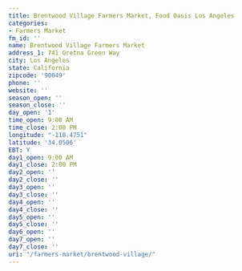```yaml
---
title: Brentwood Village Farmers Market, Food Oasis Los Angeles
categories:
- Farmers Market
fm_id: ''
name: Brentwood Village Farmers Market
address_1: 741 Gretna Green Way
city: Los Angeles
state: California
zipcode: '90049'
phone: ''
website: ''
season_open: ''
season_close: ''
day_open: '1'
time_open: 9:00 AM
time_close: 2:00 PM
longitude: "-118.4751"
latitude: '34.0506'
EBT: Y
day1_open: 9:00 AM
day1_close: 2:00 PM
day2_open: ''
day2_close: ''
day3_open: ''
day3_close: ''
day4_open: ''
day4_close: ''
day5_open: ''
day5_close: ''
day6_open: ''
day7_open: ''
day7_close: ''
uri: "/farmers-market/brentwood-village/"
---
```


